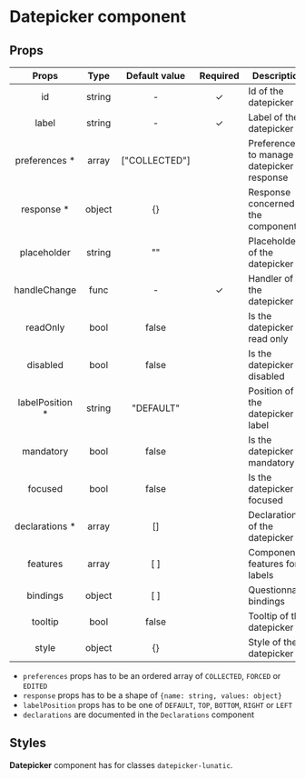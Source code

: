# Datepicker component

## Props

|      Props       |  Type  | Default value | Required | Description                               |
| :--------------: | :----: | :-----------: | :------: | ----------------------------------------- |
|        id        | string |       -       |    ✓     | Id of the datepicker                      |
|      label       | string |       -       |    ✓     | Label of the datepicker                   |
|  preferences \*  | array  | ["COLLECTED"] |          | Preferences to manage datepicker response |
|   response \*    | object |      {}       |          | Response concerned by the component       |
|   placeholder    | string |      ""       |          | Placeholder of the datepicker             |
|   handleChange   |  func  |       -       |    ✓     | Handler of the datepicker                 |
|     readOnly     |  bool  |     false     |          | Is the datepicker read only               |
|     disabled     |  bool  |     false     |          | Is the datepicker disabled                |
| labelPosition \* | string |   "DEFAULT"   |          | Position of the datepicker label          |
|    mandatory     |  bool  |     false     |          | Is the datepicker mandatory               |
|     focused      |  bool  |     false     |          | Is the datepicker focused                 |
| declarations \*  | array  |      []       |          | Declarations of the datepicker            |
|     features     | array  |      [ ]      |          | Component features for labels             |
|     bindings     | object |      [ ]      |          | Questionnaire bindings                    |
|     tooltip      |  bool  |     false     |          | Tooltip of the datepicker                 |
|      style       | object |      {}       |          | Style of the datepicker                   |

- `preferences` props has to be an ordered array of `COLLECTED`, `FORCED` or `EDITED`
- `response` props has to be a shape of `{name: string, values: object}`
- `labelPosition` props has to be one of `DEFAULT`, `TOP`, `BOTTOM`, `RIGHT` or `LEFT`
- `declarations` are documented in the `Declarations` component

## Styles

**Datepicker** component has for classes `datepicker-lunatic`.
